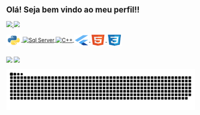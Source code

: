 ## Olá! Seja bem vindo ao meu perfil!!
 <div>
  <a href="https://github.com/Gaazedo">
  <img height="180em" src="https://github-readme-stats.vercel.app/api?username=Gaazedo&show_icons=true&theme=dracula&include_all_commits=true&count_private=true"/>
  <img height="180em" src="https://github-readme-stats.vercel.app/api/top-langs/?username=Gaazedo&layout=compact&langs_count=16&theme=dracula"/>
<div>
<div style="display: inline_block"><br>
  <img align="center" alt="Python" height="30" width="40" src="https://raw.githubusercontent.com/devicons/devicon/master/icons/python/python-original.svg">
  <img align="center" alt="Sql Server" height="30" width="40" src="https://www.svgrepo.com/show/303229/microsoft-sql-server-logo.svg">
  <img align="center" alt="C++" height="30" width="40" src="https://cdn.worldvectorlogo.com/logos/c.svg">
  <img align="center" alt="Flutter" height="30" width="40" src="https://raw.githubusercontent.com/dnfield/flutter_svg/7d374d7107561cbd906d7c0ca26fef02cc01e7c8/example/assets/flutter_logo.svg?sanitize=true">
  <img align="center" alt="HTML" height="30" width="40" src="https://raw.githubusercontent.com/devicons/devicon/master/icons/html5/html5-original.svg">
  <img align="center" alt="CSS" height="30" width="40" src="https://raw.githubusercontent.com/devicons/devicon/master/icons/css3/css3-original.svg">
 </div> 
  
  ##
 
<div> 
  <a href="https://instagram.com/gaazedo" target="_blank"><img src="https://img.shields.io/badge/-Instagram-%23E4405F?style=for-the-badge&logo=instagram&logoColor=white" target="_blank"></a>
  <a href="https://www.linkedin.com/in/gaazedo" target="_blank"><img src="https://img.shields.io/badge/-LinkedIn-%230077B5?style=for-the-badge&logo=linkedin&logoColor=white" target="_blank"></a> 
 
  ![Snake animation](https://github.com/Gaazedo/Gaazedo/blob/output/github-contribution-grid-snake.svg)

</div>
